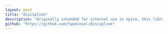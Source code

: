 ```yaml
---
layout: post
title: "discipline"
description: "Originally intended for internal use in spire, this library helps libraries declaring type classes to precisely state the laws which instances need to satisfy, and takes care of not checking derived laws multiple times."
github: "https://github.com/typelevel/discipline"
---
```

